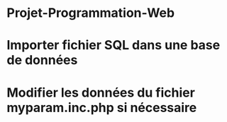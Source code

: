 # Projet-Programmation-Web

# Importer fichier SQL dans une base de données
# Modifier les données du fichier myparam.inc.php si nécessaire
